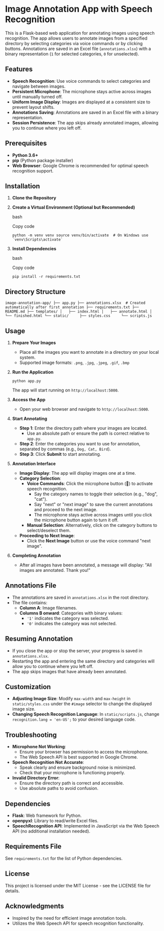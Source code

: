 # Image Annotation App with Speech Recognition

This is a Flask-based web application for annotating images using speech recognition. The app allows users to annotate images from a specified directory by selecting categories via voice commands or by clicking buttons. Annotations are saved in an Excel file (`annotations.xlsx`) with a binary representation (`1` for selected categories, `0` for unselected).

## Features

- **Speech Recognition**: Use voice commands to select categories and navigate between images.
- **Persistent Microphone**: The microphone stays active across images until manually turned off.
- **Uniform Image Display**: Images are displayed at a consistent size to prevent layout shifts.
- **Annotations Saving**: Annotations are saved in an Excel file with a binary representation.
- **Session Persistence**: The app skips already annotated images, allowing you to continue where you left off.

## Prerequisites

- **Python 3.6+**
- **pip** (Python package installer)
- **Web Browser**: Google Chrome is recommended for optimal speech recognition support.

## Installation

1. **Clone the Repository** 
2. **Create a Virtual Environment (Optional but Recommended)**
    
    bash
    
    Copy code
    
    `` python -m venv venv source venv/bin/activate  # On Windows use `venv\Scripts\activate` ``
    
3. **Install Dependencies**
    
    bash
    
    Copy code
    
    `pip install -r requirements.txt`
    

## Directory Structure

`image-annotation-app/ ├── app.py ├── annotations.xlsx  # Created automatically after first annotation ├── requirements.txt ├── README.md ├── templates/ │   ├── index.html │   ├── annotate.html │   └── finished.html └── static/     ├── styles.css     └── scripts.js`

## Usage

1. **Prepare Your Images**
    
    - Place all the images you want to annotate in a directory on your local system.
    - Supported image formats: `.png`, `.jpg`, `.jpeg`, `.gif`, `.bmp`
2. **Run the Application**
    
    `python app.py`
    
    The app will start running on `http://localhost:5000`.
    
3. **Access the App**
    
    - Open your web browser and navigate to `http://localhost:5000`.
4. **Start Annotating**
    
    - **Step 1**: Enter the directory path where your images are located.
        - Use an absolute path or ensure the path is correct relative to `app.py`.
    - **Step 2**: Enter the categories you want to use for annotation, separated by commas (e.g., `Dog, Cat, Bird`).
    - **Step 3**: Click **Submit** to start annotating.
5. **Annotation Interface**
    
    - **Image Display**: The app will display images one at a time.
    - **Category Selection**:
        - **Voice Commands**: Click the microphone button (🎤) to activate speech recognition.
            - Say the category names to toggle their selection (e.g., "dog", "cat").
            - Say "next" or "next image" to save the current annotations and proceed to the next image.
            - The microphone stays active across images until you click the microphone button again to turn it off.
        - **Manual Selection**: Alternatively, click on the category buttons to select/deselect them.
    - **Proceeding to Next Image**:
        - Click the **Next Image** button or use the voice command "next image".
6. **Completing Annotation**
    
    - After all images have been annotated, a message will display: "All images are annotated. Thank you!"

## Annotations File

- The annotations are saved in `annotations.xlsx` in the root directory.
- The file contains:
    - **Column A**: Image filenames.
    - **Columns B onward**: Categories with binary values:
        - `'1'` indicates the category was selected.
        - `'0'` indicates the category was not selected.

## Resuming Annotation

- If you close the app or stop the server, your progress is saved in `annotations.xlsx`.
- Restarting the app and entering the same directory and categories will allow you to continue where you left off.
- The app skips images that have already been annotated.

## Customization

- **Adjusting Image Size**: Modify `max-width` and `max-height` in `static/styles.css` under the `#image` selector to change the displayed image size.
- **Changing Speech Recognition Language**: In `static/scripts.js`, change `recognition.lang = 'en-US';` to your desired language code.

## Troubleshooting

- **Microphone Not Working**:
    - Ensure your browser has permission to access the microphone.
    - The Web Speech API is best supported in Google Chrome.
- **Speech Recognition Not Accurate**:
    - Speak clearly and ensure background noise is minimized.
    - Check that your microphone is functioning properly.
- **Invalid Directory Error**:
    - Ensure the directory path is correct and accessible.
    - Use absolute paths to avoid confusion.

## Dependencies

- **Flask**: Web framework for Python.
- **openpyxl**: Library to read/write Excel files.
- **SpeechRecognition API**: Implemented in JavaScript via the Web Speech API (no additional installation needed).

## Requirements File

See `requirements.txt` for the list of Python dependencies.

## License

This project is licensed under the MIT License - see the LICENSE file for details.

## Acknowledgments

- Inspired by the need for efficient image annotation tools.
- Utilizes the Web Speech API for speech recognition functionality.